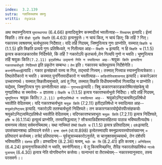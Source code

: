 ```yaml
---
index:  3.2.139
sutra:  ग्लाजिस्थश्च क्स्नुः
vritti:  nyasa
---
```


अथ स्थास्नुरित्यत्र `घुमास्थागापा` (6.4.66) इत्यादिसूत्रेण कस्मादीत्वं भवतीत्याह-- `पिच्चायम्` इत्यादि। ईत्त्वं क्ङिति। तत्र `दीङो युडचि क्ङिति` (6.4.63) इत्यनुवृत्तेः। न चायं कित्, न चायं ङित्; किं तर्हि ? गित्। गकारस्य त्वश्रवणम्,चर्त्वभूतस्य निर्देशात्। यदि तर्हि गिदयम्, जिष्णुरित्यत्र गुणः प्राप्नोति, यस्मात् `क्ङिति च` (1.1.5) इति क्ङिति प्रत्यये गुणः प्रतिषिध्यते, न गितीत्यत आह-- `क्ङिति च` इत्यादि. न हि `क्ङिति च` (1.1.5) इत्यत्र ककारङकारावेव निर्दिश्येते, किं तर्हि ? गकारोऽपि कृतचर्त्वः,तेन गित्यपि गुणो न भवति। भूष्णुरित्यत्र तर्हि श्रयुकः किति` (7.2.11) इट्प्रतिषेध उद्यमानो गिति न स्यादित्यत आह-- `श्रयुकः` किति इत्यादिना गकारश्चर्त्वभूतो निर्दिश्यते` इति प्रकृतेन सम्बन्धः। `तेन` इति। गकारस्य चर्तवभूतस्य निर्देशेनेति।
`कस्नोर्गित्वात्`इत्यादि। गकार इत्संज्ञको यस्य स गित्, तद्भावो गित्त्वम्। तस्मात् गित्त्वान्न स्यास्नुरित्यत्रेकारः। तिष्ठतेरीकारो न भवति। कस्मात् पुनर्गित्तवादीकारो न भवतीत्याह-- `कङितोरित्वशासनात्` इत्यादि। ककारेऽकार उच्चारणार्थः। यस्मात् क्ङितीत्वमुच्यते, अयं तु गित्, तस्मात् क्ङिति विधीयमानमीत्वं गित्वादिह न प्राप्नोति। यद्येवम्, जिष्णुरित्यत्र गुणः प्राप्नोतीत्यत आह-- `गुणाभावः`इत्यादि। त्रिषु ककारगकारङकारेष्वित्संज्ञकेषु यो गुणप्रतिषेधः स स्मर्त्तव्य- = ज्ञातव्यः। `क्ङिति च` (1.1.5) इत्यत्र गकारश्चर्त्वभूतो निर्दिष्टः। यदि तर्हि गिदयम्, `भूष्णुरित्यत्र `श्रयुकः किति`(7.2.11) इत्यीट्प्रतिषेधो न स्यादित्यत आह-- `श्रयुकोऽनिट्चत्वमिट्प्रतिषेधो भवतीति वेदितव्यम्। यदि गकारश्चर्त्वभूतः `श्रयुक किति` (7.2.11) इतीट्प्रतिषेधो न स्यादित्यत आह-- `शयुकोऽनिट्त्वम्` इत्यादि. गकारोऽपि ततश्चर्त्वभूतो निर्दिश्यते। तन ककारगकारयोर्द्वयोरपीत्संज्ञकयोः श्रयुकोऽनिट्त्वमिट्प्रतिषेधो भवतीति वेदितव्यम्। यदिगकारश्चत्र्त्वभूतः `श्रयुकः किति` (7.2.11) इत्यत्र निर्दिश्यते,` हशि च` (6.1.114) इत्युत्वं प्राप्नोति, तस्यासिद्धत्वात् ? सौत्रत्वान्निर्देशश्यासंहितया पाठान्न भविष्यतीत्यदोषः। वामनस्य त्वेतत् सर्वमनभिमतम्। यथा नाभिमतं तथा `क्ङिति च` (1.1.5) इत्यत्र प्रतिपादितम्। `दंशेः`इत्यादि. उपसंख्यानशब्दः प्रतिपादने वर्त्तते। `दन्श दंशने` (धा.पा.898) इत्येतस्मादपि क्स्नुप्रत्ययस्योपसंख्यानम् = प्रतिपादनं कर्त्तव्यम्। तत्रेदं प्रतिपादनम्-- पूर्वसूत्राच्चकारोऽनुर्त्तते, स चानुक्तसमुच्चयार्थः, तेन दंशेरपि भविष्यतीति। `दंक्ष्णवः` इति। व्रश्चादिना (8.2.36) षत्वम्, `षढोः कः सि` (8.2.41) इति कत्वम्। `अनिदिताम्` (6.4.24) इत्यनुनासिकलोपो न भवति, क्स्नोर्गित्वात्। ये तु कित्वमिच्छन्ति, तैरिह नकारलोपप्रतिषेधः `नाञ्चेः पूजायाम्` (6.4.30) इत्यत्र नेति योगविभागेन कर्त्तव्यः। यत्नान्तरं वा तैरास्थेयम्-- नकारस्यानुस्वारः, तस्य परसवर्णः।।

